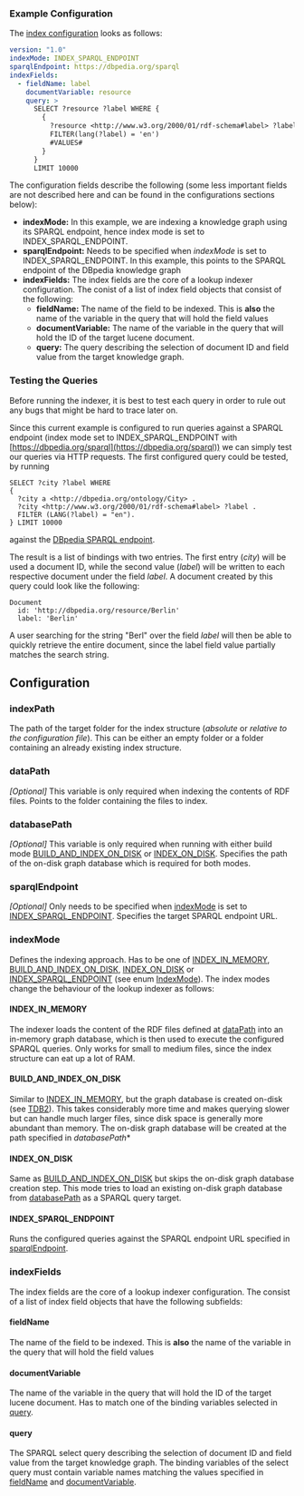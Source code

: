 

### Example Configuration

The [index configuration](../examples/index-config.yml) looks as follows:
```yaml
version: "1.0"
indexMode: INDEX_SPARQL_ENDPOINT
sparqlEndpoint: https://dbpedia.org/sparql
indexFields:
  - fieldName: label
    documentVariable: resource
    query: >
      SELECT ?resource ?label WHERE {
        {
          ?resource <http://www.w3.org/2000/01/rdf-schema#label> ?label .
          FILTER(lang(?label) = 'en')
          #VALUES#
        }
      } 
      LIMIT 10000
```

The configuration fields describe the following (some less important fields are not described here and can be found in the configurations sections below):

* **indexMode:** In this example, we are indexing a knowledge graph using its SPARQL endpoint, hence index mode is set to INDEX_SPARQL_ENDPOINT.
* **sparqlEndpoint:** Needs to be specified when *indexMode* is set to INDEX_SPARQL_ENDPOINT. In this example, this points to the SPARQL endpoint of the DBpedia knowledge graph
* **indexFields:** The index fields are the core of a lookup indexer configuration. The conist of a list of index field objects that consist of the following:
  * **fieldName:** The name of the field to be indexed. This is **also** the name of the variable in the query that will hold the field values
  * **documentVariable:** The name of the variable in the query that will hold the ID of the target lucene document.
  * **query:** The query describing the selection of document ID and field value from the target knowledge graph.

### Testing the Queries

Before running the indexer, it is best to test each query in order to rule out any bugs that might be hard to trace later on.

Since this current example is configured to run queries against a SPARQL endpoint (index mode set to INDEX_SPARQL_ENDPOINT with [https://dbpedia.org/sparql](https://dbpedia.org/sparql)) we can simply test our queries via HTTP requests. The first configured query could be tested, by running

```sparql
SELECT ?city ?label WHERE 
{
  ?city a <http://dbpedia.org/ontology/City> .
  ?city <http://www.w3.org/2000/01/rdf-schema#label> ?label .
  FILTER (LANG(?label) = "en").
} LIMIT 10000
```

against the [DBpedia SPARQL endpoint](https://dbpedia.org/sparql?default-graph-uri=http%3A%2F%2Fdbpedia.org&query=SELECT+%3Fcity+%3Flabel+WHERE+%7B%0D%0A++++++++%7B%0D%0A++++++++++%3Fcity+a+%3Chttp%3A%2F%2Fdbpedia.org%2Fontology%2FCity%3E+.%0D%0A++++++++++%3Fcity+%3Chttp%3A%2F%2Fwww.w3.org%2F2000%2F01%2Frdf-schema%23label%3E+%3Flabel+.%0D%0A++++++++++FILTER+%28LANG%28%3Flabel%29+%3D+%22en%22%29.%0D%0A++++++++%7D%0D%0A++++++%7D+LIMIT+10000&format=text%2Fhtml&timeout=30000&signal_void=on&signal_unconnected=on).

The result is a list of bindings with two entries. The first entry (*city*) will be used a document ID, while the second value (*label*) will be written to each respective document under the field *label*. A document created by this query could look like the following:

```
Document
  id: 'http://dbpedia.org/resource/Berlin'
  label: 'Berlin'
```

A user searching for the string "Berl" over the field *label* will then be able to quickly retrieve the entire document, since the label field value partially matches the search string.

## Configuration

### indexPath
The path of the target folder for the index structure (*absolute* or *relative to the configuration file*). This can be either an empty folder or a folder containing an already existing index structure.

### dataPath
*[Optional]* This variable is only required when indexing the contents of RDF files. Points to the folder containing the files to index.

### databasePath
*[Optional]* This variable is only required when running with either build mode [BUILD_AND_INDEX_ON_DISK](#build_and_index_on_disk) or [INDEX_ON_DISK](#index_on_disk). Specifies the path of the on-disk graph database which is required for both modes.

### sparqlEndpoint 
*[Optional]* Only needs to be specified when [indexMode](#indexmode) is set to [INDEX_SPARQL_ENDPOINT](#index_sparql_endpoint). Specifies the target SPARQL endpoint URL.

### indexMode
Defines the indexing approach. Has to be one of [INDEX_IN_MEMORY](#index_in_memory), [BUILD_AND_INDEX_ON_DISK](#build_and_index_on_disk), [INDEX_ON_DISK](#index_on_disk) or [INDEX_SPARQL_ENDPOINT](#index_sparql_endpoint) (see enum [IndexMode](../lookup-indexer/src/main/java/org/dbpedia/lookup/config/IndexMode.java)). The index modes change the behaviour of the lookup indexer as follows:

#### INDEX_IN_MEMORY
The indexer loads the content of the RDF files defined at [dataPath](#datapath) into an in-memory graph database, which is then used to execute the configured SPARQL queries. Only works for small to medium files, since the index structure can eat up a lot of RAM.

#### BUILD_AND_INDEX_ON_DISK
Similar to [INDEX_IN_MEMORY](#index_in_memory), but the graph database is created on-disk (see [TDB2](https://jena.apache.org/documentation/tdb2/)). This takes considerably more time and makes querying slower but can handle much larger files, since disk space is generally more abundant than memory. The on-disk graph database will be created at the path specified in *databasePath**

#### INDEX_ON_DISK
Same as [BUILD_AND_INDEX_ON_DISK](#build_and_index_on_disk) but skips the on-disk graph database creation step. This mode tries to load an existing on-disk graph database from [databasePath](#databasepath) as a SPARQL query target.

#### INDEX_SPARQL_ENDPOINT
Runs the configured queries against the SPARQL endpoint URL specified in [sparqlEndpoint](#sparqlendpoint).

### indexFields
The index fields are the core of a lookup indexer configuration. The consist of a list of index field objects that have the following subfields:

#### fieldName
The name of the field to be indexed. This is **also** the name of the variable in the query that will hold the field values
#### documentVariable
The name of the variable in the query that will hold the ID of the target lucene document. Has to match one of the binding variables selected in [query](#query).
#### query
The SPARQL select query describing the selection of document ID and field value from the target knowledge graph. The binding variables of the select query must contain variable names matching the values specified in [fieldName](#fieldname) and [documentVariable](#documentvariable).
